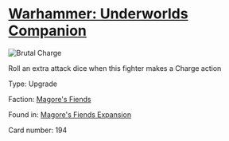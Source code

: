 # [Warhammer: Underworlds Companion](https://guidokessels.github.io/wh-underworlds)

  

![Brutal Charge](https://warhammerunderworlds.com/wp-content/uploads/sites/6/2018/03/194_ENG.png)

Roll an extra attack dice when this fighter makes a Charge action

Type: Upgrade

Faction: [Magore's Fiends](https://guidokessels.github.io/wh-underworlds/factions/magores-fiends)

Found in: [Magore's Fiends Expansion](https://guidokessels.github.io/wh-underworlds/locations/magores-fiends-expansion)

Card number: 194
